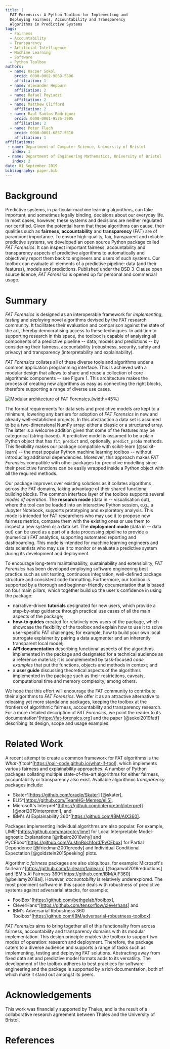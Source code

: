 ```yaml
---
title: |
  FAT Forensics: A Python Toolbox for Implementing and
  Deploying Fairness, Accountability and Transparency
  Algorithms in Predictive Systems
tags:
  - Fairness
  - Accountability
  - Transparency
  - Artificial Intelligence
  - Machine Learning
  - Software
  - Python Toolbox
authors:
  - name: Kacper Sokol
    orcid: 0000-0002-9869-5896
    affiliation: 1
  - name: Alexander Hepburn
    affiliation: 2
  - name: Rafael Poyiadzi
    affiliation: 2
  - name: Matthew Clifford
    affiliation: 2
  - name: Raul Santos-Rodriguez
    orcid: 0000-0001-9576-3905
    affiliation: 2
  - name: Peter Flach
    orcid: 0000-0001-6857-5810
    affiliation: 1
affiliations:
 - name: Department of Computer Science, University of Bristol
   index: 1
 - name: Department of Engineering Mathematics, University of Bristol
   index: 2
date: 01 September 2019
bibliography: paper.bib
---
```


# Background #

Predictive systems, in particular machine learning algorithms, can take
important, and sometimes legally binding, decisions about our everyday life. In
most cases, however, these systems and decisions are neither regulated nor
certified. Given the potential harm that these algorithms can cause, their
qualities such as **fairness**, **accountability** and **transparency** (FAT)
are of paramount importance. To ensure high-quality, fair, transparent and
reliable predictive systems, we developed an open source Python package called
*FAT Forensics*. It can inspect important fairness, accountability and
transparency aspects of predictive algorithms to automatically and objectively
report them back to engineers and users of such systems. Our toolbox can
evaluate all elements of a predictive pipeline: data (and their features),
models and predictions. Published under the BSD 3-Clause open source licence,
*FAT Forensics* is opened up for personal and commercial usage.

# Summary #

*FAT Forensics* is designed as an interoperable framework for *implementing*,
*testing* and *deploying* novel algorithms devised by the FAT research
community. It facilitates their evaluation and comparison against the state of
the art, thereby democratising access to these techniques. In addition to
supporting research in this space, the toolbox is capable of analysing all
components of a predictive pipeline -- data, models and predictions -- by
considering their fairness, accountability (robustness, security, safety and
privacy) and transparency (interpretability and explainability).

*FAT Forensics* collates all of these diverse tools and algorithms under a
common application programming interface. This is achieved with a modular
design that allows to share and reuse a collection of core algorithmic
components -- see Figure 1. This architecture makes the process of creating new
algorithms as easy as connecting the right blocks, therefore supporting a range
of diverse use cases.

![Modular architecture of FAT Forensics.](software_design.png){width=45%}

The format requirements for data sets and predictive models are kept to a
minimum, lowering any barriers for adoption of *FAT Forensics* in new and
already well-established projects. In this abstraction a data set is assumed to
be a two-dimensional NumPy array: either a classic or a structured array. The
latter is a welcome addition given that some of the features may be categorical
(string-based). A predictive model is assumed to be a plain Python object that
has `fit`, `predict` and, optionally, `predict_proba` methods. This flexibility
makes our package compatible with scikit-learn [@scikit-learn] -- the most
popular Python machine learning toolbox -- without introducing additional
dependencies. Moreover, this approach makes *FAT Forensics* compatible with
other packages for predictive modelling since their predictive functions can be
easily wrapped inside a Python object with all the required methods.

Our package improves over existing solutions as it collates algorithms across
the FAT domains, taking advantage of their shared functional building blocks.
The common interface layer of the toolbox supports several
*modes of operation*. The **research mode** (data in -- visualisation out),
where the tool can be loaded into an interactive Python session, e.g., a
Jupyter Notebook, supports prototyping and exploratory analysis. This mode is
intended for FAT researchers who may use it to propose new fairness metrics,
compare them with the existing ones or use them to inspect a new system or a
data set. The **deployment mode** (data in -- data out) can be used as a part
of a data processing pipeline to provide a (numerical) FAT analytics,
supporting automated reporting and dashboarding. This mode is intended for
machine learning engineers and data scientists who may use it to monitor or
evaluate a predictive system during its development and deployment.

To encourage long-term maintainability, sustainability and extensibility,
*FAT Forensics* has been developed employing software engineering best practice
such as unit testing, continuous integration, well-defined package structure
and consistent code formatting. Furthermore, our toolbox is supported by a
thorough and beginner-friendly documentation that is based on four main
pillars, which together build up the user's confidence in using the package:

* narrative-driven **tutorials** designated for new users, which provide a
  step-by-step guidance through practical use cases of all the main aspects of
  the package;
* **how-to guides** created for relatively new users of the package, which
  showcase the flexibility of the toolbox and explain how to use it to solve
  user-specific FAT challenges; for example, how to build your own local
  surrogate explainer by pairing a data augmenter and an inherently transparent
  local model;
* **API documentation** describing functional aspects of the algorithms
  implemented in the package and designated for a technical audience as a
  reference material; it is complemented by task-focused *code examples* that
  put the functions, objects and methods in context; and
* a **user guide** discussing theoretical aspects of the algorithms implemented
  in the package such as their restrictions, caveats, computational time and
  memory complexity, among others.

We hope that this effort will encourage the FAT community to contribute their
algorithms to *FAT Forensics*. We offer it as an attractive alternative to
releasing yet more standalone packages, keeping the toolbox at the frontiers of
algorithmic fairness, accountability and transparency research. For a more
detailed description of *FAT Forensics*, we point the reader to its
documentation^[https://fat-forensics.org] and the paper [@sokol2019fatf]
describing its design, scope and usage examples.

# Related Work #

A recent attempt to create a common framework for FAT algorithms is the
*What-If* tool^[https://pair-code.github.io/what-if-tool], which implements
various fairness and explainability approaches. A number of Python packages
collating multiple state-of-the-art algorithms for either fairness,
accountability or transparency also exist. Available algorithmic *transparency*
packages include:

* Skater^[https://github.com/oracle/Skater] [@skater],
* ELI5^[https://github.com/TeamHG-Memex/eli5],
* Microsoft's Interpret^[https://github.com/interpretml/interpret]
  [@nori2019interpretml], and
* IBM's AI Explainability 360^[https://github.com/IBM/AIX360].

Packages implementing individual algorithms are also popular.
For example, LIME^[https://github.com/marcotcr/lime] for Local Interpretable
Model-agnostic Explanations [@ribeiro2016why] and
PyCEbox^[https://github.com/AustinRochford/PyCEbox] for Partial Dependence
[@friedman2001greedy] and Individual Conditional Expectation
[@goldstein2015peeking] plots.

Algorithmic *fairness* packages are also ubiquitous, for example: Microsoft's
fairlearn^[https://github.com/fairlearn/fairlearn] [@agarwal2018reductions] and
IBM's AI Fairness 360^[https://github.com/IBM/AIF360] [@bellamy2018ai].
However, *accountability* is relatively underexplored. The most prominent
software in this space deals with robustness of predictive systems against
adversarial attacks, for example:

* FoolBox^[https://github.com/bethgelab/foolbox],
* CleverHans^[https://github.com/tensorflow/cleverhans] and
* IBM's Adversarial Robustness 360
  Toolbox^[https://github.com/IBM/adversarial-robustness-toolbox].

*FAT Forensics* aims to bring together all of this functionality from across
fairness, accountability and transparency domains with its modular
implementation. This design principle enables the toolbox to support two
modes of operation: research and deployment. Therefore, the package caters
to a diverse audience and supports a range of tasks such as implementing,
testing and deploying FAT solutions. Abstracting away from fixed data set
and predictive model formats adds to its versatility. The development of the
toolbox adheres to best practices for software engineering and the package is
supported by a rich documentation, both of which make it stand out amongst
its peers.

# Acknowledgements #

This work was financially supported by Thales, and is the result of a
collaborative research agreement between Thales and the University of Bristol.

# References #
